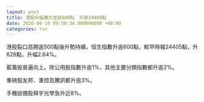 ```yaml
---
layout: post
title: 港股升幅擴大至逾600點　升穿24400點
date: 2020-06-16 09:50:34.000000000 +08:00
categories: rss
---
```


港股裂口高開逾500點後升勢持續，恒生指數升逾600點，較早時報24405點，升628點，升幅2.64%。

藍籌股普遍向上。除公用股指數升逾1%，其他主要分類指數都升逾2%。　

重磅股友邦、滙控及騰訊都升逾3%。

手機設備股舜宇光學急升近8%。
